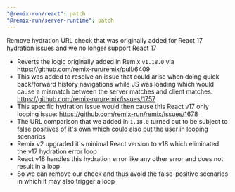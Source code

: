 ```yaml
---
"@remix-run/react": patch
"@remix-run/server-runtime": patch
---
```


Remove hydration URL check that was originally added for React 17 hydration issues and we no longer support React 17

 - Reverts the logic originally added in Remix `v1.18.0` via https://github.com/remix-run/remix/pull/6409
 - This was added to resolve an issue that could arise when doing quick back/forward history navigations while JS was loading which would cause a mismatch between the server matches and client matches: https://github.com/remix-run/remix/issues/1757
 - This specific hydration issue would then cause this React v17 only looping issue: https://github.com/remix-run/remix/issues/1678
 - The URL comparison that we added in `1.18.0` turned out to be subject to false positives of it's own which could also put the user in looping scenarios
 - Remix v2 upgraded it's minimal React version to v18 which eliminated the v17 hydration error loop
 - React v18 handles this hydration error like any other error and does not result in a loop
 - So we can remove our check and thus avoid the false-positive scenarios in which it may also trigger a loop